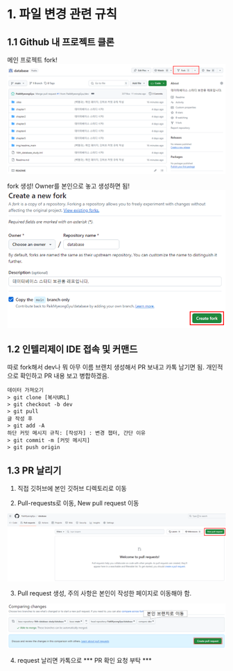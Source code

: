 # 1. 파일 변경 관련 규칙
## 1.1 Github 내 프로젝트 클론

메인 프로젝트 fork!
![img.png](img/readme_main/clone_image.png)

fork 생성! Owner를 본인으로 놓고 생성하면 됨!
![img.png](img/readme_main/fork_image.png)

## 1.2 인텔리제이 IDE 접속 및 커맨드

따로 fork해서 dev나 뭐 아무 이름 브랜치 생성해서 PR 보내고 카톡 남기면 됨. 개인적으로 확인하고 PR 내용 보고 병합하겠음.
```shell
데이터 가져오기
> git clone [복사URL]
> git checkout -b dev
> git pull
글 작성 후
> git add -A
하단 커밋 메시지 규칙: [작성자] : 변경 챕터, 간단 이유
> git commit -m [커밋 메시지]
> git push origin
```

## 1.3 PR 날리기

1. 직접 깃허브에 본인 깃허브 디렉토리로 이동

2. Pull-requests로 이동, New pull request 이동

![img.png](img/readme_main/pull_request_image.png)

3. Pull request 생성, 주의 사항은 본인이 작성한 페이지로 이동해야 함.

![img_1.png](img/readme_main/pull_request.png)

4. request 날리면 카톡으로 *** PR 확인 요청 부탁 ***